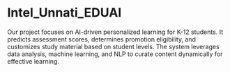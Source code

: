 # Intel_Unnati_EDUAI
Our project focuses on AI-driven personalized learning for K-12 students. It predicts assessment scores, determines promotion eligibility, and customizes study material based on student levels. The system leverages data analysis, machine learning, and NLP to curate content dynamically for effective learning.
